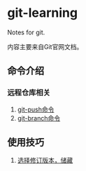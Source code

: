 # git-learning
Notes for git.

内容主要来自Git官网文档。

## 命令介绍

### 远程仓库相关
1. [git-push命令][1]
2. [git-branch命令][2]

## 使用技巧

1. [选择修订版本，储藏][3]


  [1]: https://github.com/tank0317/git-learning/issues/3
  [2]: https://github.com/tank0317/git-learning/issues/2
  [3]: https://github.com/tank0317/git-learning/issues/1

